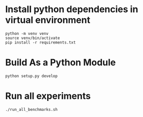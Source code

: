 # Install python dependencies in virtual environment
```
python -m venv venv
source venv/bin/activate
pip install -r requirements.txt
```

# Build As a Python Module
```
python setup.py develop
```

# Run all experiments
```
./run_all_benchmarks.sh
```

